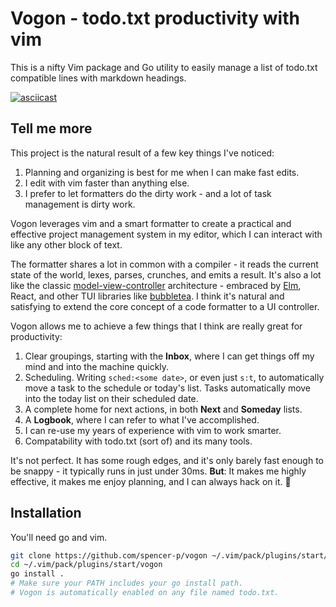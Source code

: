# Vogon - todo.txt productivity with vim

This is a nifty Vim package and Go utility to easily manage a list of todo.txt
compatible lines with markdown headings.

[![asciicast](https://asciinema.org/a/jlMk1Ot5cE37qBSWuDT5VS9vx.svg)](https://asciinema.org/a/jlMk1Ot5cE37qBSWuDT5VS9vx)

## Tell me more

This project is the natural result of a few key things I've noticed:

1. Planning and organizing is best for me when I can make fast edits.
1. I edit with vim faster than anything else.
1. I prefer to let formatters do the dirty work - and a lot of task management
   is dirty work.

Vogon leverages vim and a smart formatter to create a practical and effective
project management system in my editor, which I can interact with like any
other block of text.

The formatter shares a lot in common with a compiler - it reads the current
state of the world, lexes, parses, crunches, and emits a result. It's also a lot
like the classic
[model-view-controller](https://en.wikipedia.org/wiki/Model%E2%80%93view%E2%80%93controller)
architecture - embraced by [Elm](https://guide.elm-lang.org/architecture/),
React, and other TUI libraries like
[bubbletea](https://github.com/charmbracelet/bubbletea). I think it's natural
and satisfying to extend the core concept of a code formatter to a UI
controller.

Vogon allows me to achieve a few things that I think are really great for
productivity:

1. Clear groupings, starting with the **Inbox**, where I can get things off my
   mind and into the machine quickly.
1. Scheduling. Writing `sched:<some date>`, or even just `s:t`, to automatically
   move a task to the schedule or today's list. Tasks automatically move into
   the today list on their scheduled date.
1. A complete home for next actions, in both **Next** and **Someday** lists.
1. A **Logbook**, where I can refer to what I've accomplished.
1. I can re-use my years of experience with vim to work smarter.
1. Compatability with todo.txt (sort of) and its many tools.

It's not perfect. It has some rough edges, and it's only barely fast enough to
be snappy - it typically runs in just under 30ms. **But**: It makes me highly
effective, it makes me enjoy planning, and I can always hack on it. 🙂

## Installation

You'll need go and vim.

```bash
git clone https://github.com/spencer-p/vogon ~/.vim/pack/plugins/start/vogon
cd ~/.vim/pack/plugins/start/vogon
go install .
# Make sure your PATH includes your go install path.
# Vogon is automatically enabled on any file named todo.txt.
```
